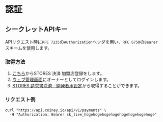 # 認証

## シークレットAPIキー

APIリクエスト時に`RFC 7235`の`Authorization`ヘッダを用い、`RFC 6750`の`Bearer`スキームを使用します。

### 取得方法

1. [こちら](https://app.coiney.com/#/signup)からSTORES 決済 加盟店登録をします。
2. [ウェブ管理画面](https://app.coiney.com/#/login)にオーナーとしてログインします。
3. [STORES 請求書決済 - 開発者用設定](http://app.coiney.com/#/merchants/payge/developer)から取得することができます。

### リクエスト例

```
curl "https://api.coiney.io/api/v1/payments" \
  -H "Authorization: Bearer sk_live_hogehogehogehogehogehogehogehoge"
```
